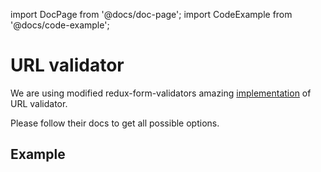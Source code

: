 import DocPage from '@docs/doc-page';
import CodeExample from '@docs/code-example';

<DocPage>

# URL validator

We are using modified redux-form-validators amazing [implementation](https://github.com/gtournie/redux-form-validators#url) of URL validator.

Please follow their docs to get all possible options.

## Example

<CodeExample mode="preview" source="components/validators/url-validator" />

</DocPage>
